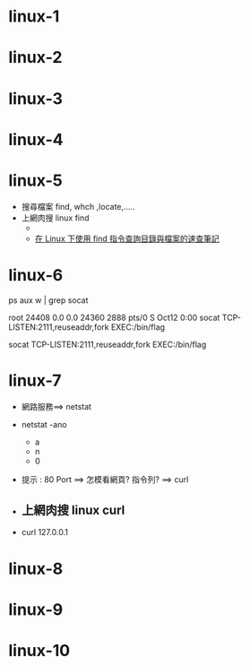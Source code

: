 # 


# linux-1

# linux-2
# linux-3
# linux-4


# linux-5

- 搜尋檔案  find, whch ,locate,.....
- 上網肉搜  linux find
  - [](https://blog.gtwang.org/linux/unix-linux-find-command-examples/)
  - [在 Linux 下使用 find 指令查詢目錄與檔案的速查筆記](https://blog.miniasp.com/post/2010/08/27/Linux-find-command-tips-and-notice) 

# linux-6


ps aux w | grep socat


root       24408  0.0  0.0  24360  2888 pts/0    S    Oct12   0:00 socat TCP-LISTEN:2111,reuseaddr,fork EXEC:/bin/flag


socat  TCP-LISTEN:2111,reuseaddr,fork EXEC:/bin/flag


# linux-7

- 網路服務==>  netstat
 
- netstat -ano
  - a
  - n
  - 0

- 提示 : 80 Port  ==> 怎模看網頁? 指令列? ==> curl
- 上網肉搜  linux curl
  - 
 
- curl 127.0.0.1

# linux-8

# linux-9

# linux-10
